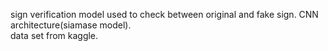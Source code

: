 sign verification model used to check between original and fake sign. CNN architecture(siamase model).\
data set from kaggle.
